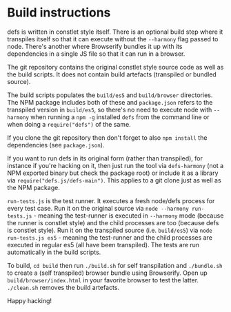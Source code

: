 # Build instructions
defs is written in constlet style itself. There is an optional build step
where it transpiles itself so that it can execute without the `--harmony`
flag passed to node. There's another where Browserify bundles it up with
its dependencies in a single JS file so that it can run in a browser.

The git repository contains the original constlet style source code as well
as the build scripts. It does not contain build artefacts (transpiled or
bundled source).

The build scripts populates the `build/es5` and `build/browser` directories.
The NPM package includes both of these and `package.json` refers to the
transpiled version in `build/es5`, so there's no need to execute node with
`--harmony` when running a `npm -g` installed `defs` from the command line
or when doing a `require("defs")` of the same.

If you clone the git repository then don't forget to also `npm install` the
dependencies (see `package.json`).

If you want to run defs in its original form (rather than transpiled), for 
instance if you're hacking on it, then just run the tool via `defs-harmony`
(not a NPM exported binary but check the package root) or include it as a
library via `require("defs.js/defs-main")`. This applies to a git
clone just as well as the NPM package.

`run-tests.js` is the test runner. It executes a fresh node/defs process
for every test case. Run it on the original source via
`node --harmony run-tests.js` - meaning the test-runner is executed in
`--harmony` mode (because the runner is constlet style) and the child
processes are too (because defs is constlet style). Run it on the
transpiled source (i.e. `build/es5`) via `node run-tests.js es5` - meaning
the test-runner and the child processes are executed in regular es5 (all
have been transpiled). The tests are run automatically in the build scripts.

To build, `cd build` then run `./build.sh` for self transpilation and 
`./bundle.sh` to create a (self transpiled) browser bundle using Browserify.
Open up `build/browser/index.html` in your favorite browser to test the
latter. `./clean.sh` removes the build artefacts.

Happy hacking!
